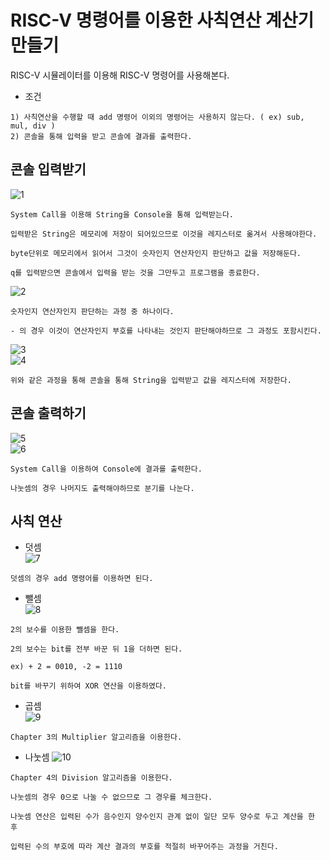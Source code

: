 # RISC-V 명령어를 이용한 사칙연산 계산기 만들기

RISC-V 시뮬레이터를 이용해 RISC-V 명령어를 사용해본다.

* 조건
```
1) 사칙연산을 수행할 때 add 명령어 이외의 명령어는 사용하지 않는다. ( ex) sub, mul, div )
2) 콘솔을 통해 입력을 받고 콘솔에 결과를 출력한다.
```

## 콘솔 입력받기
![1](https://user-images.githubusercontent.com/28796089/100012844-46177500-2e17-11eb-92ab-42bd219f1246.JPG)
```
System Call을 이용해 String을 Console을 통해 입력받는다.

입력받은 String은 메모리에 저장이 되어있으므로 이것을 레지스터로 옮겨서 사용해야한다.

byte단위로 메모리에서 읽어서 그것이 숫자인지 연산자인지 판단하고 값을 저장해둔다.

q를 입력받으면 콘솔에서 입력을 받는 것을 그만두고 프로그램을 종료한다.
```
![2](https://user-images.githubusercontent.com/28796089/100012956-7232f600-2e17-11eb-9144-27dfefb3735f.JPG)
```
숫자인지 연산자인지 판단하는 과정 중 하나이다.

- 의 경우 이것이 연산자인지 부호를 나타내는 것인지 판단해야하므로 그 과정도 포함시킨다.
```
![3](https://user-images.githubusercontent.com/28796089/100013126-adcdc000-2e17-11eb-9a84-52b12f5caa49.JPG)  
![4](https://user-images.githubusercontent.com/28796089/100013185-c342ea00-2e17-11eb-8284-0d67cd046eb5.JPG)
```
위와 같은 과정을 통해 콘솔을 통해 String을 입력받고 값을 레지스터에 저장한다.
```

## 콘솔 출력하기
![5](https://user-images.githubusercontent.com/28796089/100013359-10bf5700-2e18-11eb-8c14-8576ffc3d6cb.JPG)  
![6](https://user-images.githubusercontent.com/28796089/100013360-1157ed80-2e18-11eb-94f5-a3b3359ce99a.JPG)
```
System Call을 이용하여 Console에 결과를 출력한다.

나눗셈의 경우 나머지도 출력해야하므로 분기를 나눈다.
```

## 사칙 연산

* 덧셈  
![7](https://user-images.githubusercontent.com/28796089/100013548-5b40d380-2e18-11eb-87a1-d6411233fe49.JPG)
```
덧셈의 경우 add 명령어를 이용하면 된다.
```

* 뺄셈  
![8](https://user-images.githubusercontent.com/28796089/100013611-76134800-2e18-11eb-8221-259d92d5e537.JPG)
```
2의 보수를 이용한 뺄셈을 한다.

2의 보수는 bit를 전부 바꾼 뒤 1을 더하면 된다.

ex) + 2 = 0010, -2 = 1110

bit를 바꾸기 위하여 XOR 연산을 이용하였다.
```

* 곱셈  
![9](https://user-images.githubusercontent.com/28796089/100013888-eae68200-2e18-11eb-9557-c73ee36c0e47.JPG)
```
Chapter 3의 Multiplier 알고리즘을 이용한다.
```

* 나눗셈
![10](https://user-images.githubusercontent.com/28796089/100014081-39941c00-2e19-11eb-9758-43333902406c.JPG)
```
Chapter 4의 Division 알고리즘을 이용한다.

나눗셈의 경우 0으로 나눌 수 없으므로 그 경우를 체크한다.

나눗셈 연산은 입력된 수가 음수인지 양수인지 관계 없이 일단 모두 양수로 두고 계산을 한 후

입력된 수의 부호에 따라 계산 결과의 부호를 적절히 바꾸어주는 과정을 거친다.
```


